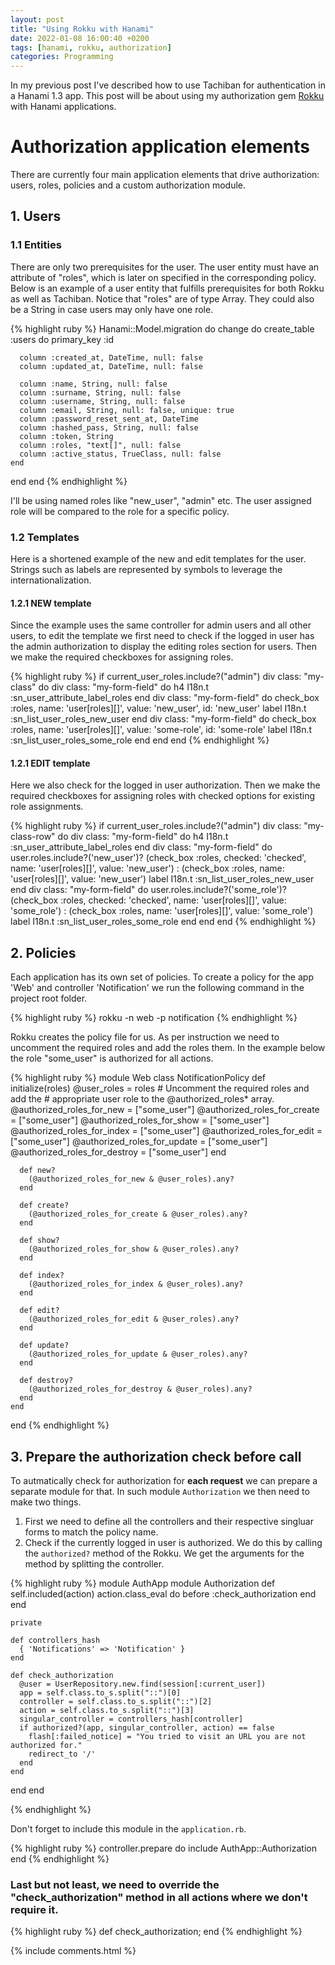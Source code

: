 ```yaml
---
layout: post
title: "Using Rokku with Hanami"
date: 2022-01-08 16:00:40 +0200
tags: [hanami, rokku, authorization]
categories: Programming
---
```


In my previous post I've described how to use Tachiban for authentication in a Hanami 1.3 app. This post will be about using my authorization gem [Rokku](https://github.com/sebastjan-hribar/rokku) with Hanami applications.

# Authorization application elements
There are currently four main application elements that drive authorization: users, roles, policies and a custom authorization module.

## 1. Users

### 1.1 Entities
There are only two prerequisites for the user. The user entity must have an attribute of "roles", which is later on specified in the corresponding policy. Below is an example of a user entity that fulfills prerequisites for both Rokku as well as Tachiban. Notice that "roles" are of type Array. They could also be a String in case users may only have one role.

{% highlight ruby %}
Hanami::Model.migration do
  change do
    create_table :users do
      primary_key :id

      column :created_at, DateTime, null: false
      column :updated_at, DateTime, null: false

      column :name, String, null: false
      column :surname, String, null: false
      column :username, String, null: false
      column :email, String, null: false, unique: true
      column :password_reset_sent_at, DateTime
      column :hashed_pass, String, null: false
      column :token, String
      column :roles, "text[]", null: false
      column :active_status, TrueClass, null: false
    end
  end
end
{% endhighlight %}

I'll be using named roles like "new_user", "admin" etc. The user assigned role will be compared to the role for a specific policy.

### 1.2 Templates
Here is a shortened example of the new and edit templates for the user. Strings such as labels are represented by symbols to leverage the internationalization.

#### 1.2.1 NEW template
Since the example uses the same controller for admin users and all other users, to edit the template we first need to check if the logged in user has the admin authorization to display the editing roles section for users. Then we make the required checkboxes for assigning roles.

{% highlight ruby %}
if current_user_roles.include?("admin")
  div class: "my-class" do
    div class: "my-form-field" do
      h4 I18n.t :sn_user_attribute_label_roles
    end
    div class: "my-form-field" do
      check_box :roles, name: 'user[roles][]', value: 'new_user', id: 'new_user'
      label I18n.t :sn_list_user_roles_new_user
    end
    div class: "my-form-field" do
      check_box :roles, name: 'user[roles][]', value: 'some-role', id: 'some-role'
      label I18n.t :sn_list_user_roles_some_role
    end
  end
end
{% endhighlight %}

#### 1.2.1 EDIT template
Here we also check for the logged in user authorization. Then we make the required checkboxes for assigning roles with checked options for existing role assignments.

{% highlight ruby %}
if current_user_roles.include?("admin")
  div class: "my-class-row" do
    div class: "my-form-field" do
      h4 I18n.t :sn_user_attribute_label_roles
    end
    div class: "my-form-field" do
      user.roles.include?('new_user')? (check_box :roles, checked: 'checked', name: 'user[roles][]', value: 'new_user') : (check_box :roles, name: 'user[roles][]', value: 'new_user')
      label I18n.t :sn_list_user_roles_new_user
    end
    div class: "my-form-field" do
      user.roles.include?('some_role')? (check_box :roles, checked: 'checked', name: 'user[roles][]', value: 'some_role') : (check_box :roles, name: 'user[roles][]', value: 'some_role')
      label I18n.t :sn_list_user_roles_some_role
    end
  end
end
{% endhighlight %}


## 2. Policies
Each application has its own set of policies. To create a policy for the app 'Web' and controller 'Notification' we run the following command in the project root folder.

{% highlight ruby %}
rokku -n web -p notification
{% endhighlight %}

Rokku creates the policy file for us. As per instruction we need to uncomment the required roles and add the roles them. In the example below the role "some_user" is authorized for all actions.

{% highlight ruby %}
  module Web
    class NotificationPolicy
      def initialize(roles)
        @user_roles = roles
        # Uncomment the required roles and add the
        # appropriate user role to the @authorized_roles* array.
        @authorized_roles_for_new = ["some_user"]
        @authorized_roles_for_create = ["some_user"]
        @authorized_roles_for_show = ["some_user"]
        @authorized_roles_for_index = ["some_user"]
        @authorized_roles_for_edit = ["some_user"]
        @authorized_roles_for_update = ["some_user"]
        @authorized_roles_for_destroy = ["some_user"]
      end

      def new?
        (@authorized_roles_for_new & @user_roles).any?
      end

      def create?
        (@authorized_roles_for_create & @user_roles).any?
      end

      def show?
        (@authorized_roles_for_show & @user_roles).any?
      end

      def index?
        (@authorized_roles_for_index & @user_roles).any?
      end

      def edit?
        (@authorized_roles_for_edit & @user_roles).any?
      end

      def update?
        (@authorized_roles_for_update & @user_roles).any?
      end

      def destroy?
        (@authorized_roles_for_destroy & @user_roles).any?
      end
    end
  end
{% endhighlight %}


## 3. Prepare the authorization check before call
To autmatically check for authorization for **each request** we can prepare a separate module for that. In such module `Authorization` we then need to make two things.
1. First we need to define all the controllers and their respective singluar forms to match the policy name. 
2. Check if the currently logged in user is authorized. We do this by calling the `authorized?` method of the Rokku. We get the arguments for the method by splitting the controller.


{% highlight ruby %}
module AuthApp
  module Authorization
    def self.included(action)
      action.class_eval do
        before :check_authorization
      end
    end

    private

    def controllers_hash
      { 'Notifications' => 'Notification' }
    end

    def check_authorization
      @user = UserRepository.new.find(session[:current_user])
      app = self.class.to_s.split("::")[0]
      controller = self.class.to_s.split("::")[2]
      action = self.class.to_s.split("::")[3]
      singular_controller = controllers_hash[controller]
      if authorized?(app, singular_controller, action) == false
        flash[:failed_notice] = "You tried to visit an URL you are not authorized for."
        redirect_to '/'
      end
    end
  end
end

{% endhighlight %}


Don't forget to include this module in the `application.rb`.

{% highlight ruby %}
controller.prepare do
  include AuthApp::Authorization
end
{% endhighlight %}

### Last but not least, we need to override the "check_authorization" method in all actions where we don't require it.

{% highlight ruby %}
def check_authorization; end
{% endhighlight %}

{% include comments.html %}
